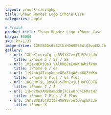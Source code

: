```yaml
---
layout: produk-casinghp
title: Shawn Mendez Logo iPhone Case
categories: apple

# Produk
product-title: Shawn Mendez Logo iPhone Case
harga: 90000
sku: hn-1737
image-drive: 1GhEB0Ds6t82tbiHOW9S75WtQSwpEKLJb
gallery:
  - url: 1XUcK1uuxwCg-rcB59YX7vmjTU57olsUh
    title: iPhone 5 / 5s / SE
  - url: 1M2exQEWjDa3_VAlbRBJeIoNKHWhifkWo
    title: iPhone 6 / 6s
  - url: 1j94nAjA7xupbeoeUEa5kqW6zo6QZtWKo
    title: iPhone 6 Plus / 6s Plus
  - url: 1HOENMT9L_BNyGTuSBhMZ4jLjHoP6EDTG
    title: iPhone 7 / 8
  - url: 1jHd2KwXAM8Ramdd8j7CiwUrC4IFMstH7
    title: iPhone 7 Plus / 8 Plus
  - url: 1GhEB0Ds6t82tbiHOW9S75WtQSwpEKLJb
    title: iPhone X
---
```

